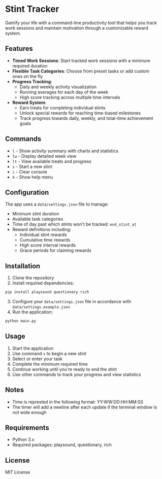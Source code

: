 # Stint Tracker

Gamify your life with a command-line productivity tool that helps you track work sessions and maintain motivation through a customizable reward system.

## Features

- **Timed Work Sessions**: Start tracked work sessions with a minimum required duration
- **Flexible Task Categories**: Choose from preset tasks or add custom ones on the fly
- **Progress Tracking**:
  - Daily and weekly activity visualization
  - Running averages for each day of the week
  - High score tracking across multiple time intervals
- **Reward System**:
  - Earn treats for completing individual stints
  - Unlock special rewards for reaching time-based milestones
  - Track progress towards daily, weekly, and total-time achievement goals

## Commands

- `l` - Show activity summary with charts and statistics
- `lw` - Display detailed week view
- `lt` - View available treats and progress
- `s` - Start a new stint
- `c` - Clear console
- `h` - Show help menu

## Configuration

The app uses a `data/settings.json` file to manage:

- Minimum stint duration
- Available task categories
- Time of day past which stints won't be tracked: `end_stint_at`
- Reward definitions including:
  - Individual stint rewards
  - Cumulative time rewards
  - High score interval rewards
  - Grace periods for claiming rewards

## Installation

1. Clone the repository
2. Install required dependencies:

```bash
pip install playsound questionary rich
```

3. Configure your `data/settings.json` file in accordance with `data/settings.example.json`
4. Run the application:

```bash
python main.py
```

## Usage

1. Start the application
2. Use command `s` to begin a new stint
3. Select or enter your task
4. Complete the minimum required time
5. Continue working until you're ready to end the stint
6. Use other commands to track your progress and view statistics

## Notes

- Time is represted in the following format: YY:WW:DD:HH:MM:SS
- The timer will add a newline after each update if the terminal window is not wide enough

## Requirements

- Python 3.x
- Required packages: playsound, questionary, rich

## License

MIT License
